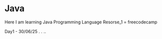 # Java
Here I am learning Java Programming Language
Resorse_1 = freecodecamp

Day1 - 30/06/25
.
.
..

